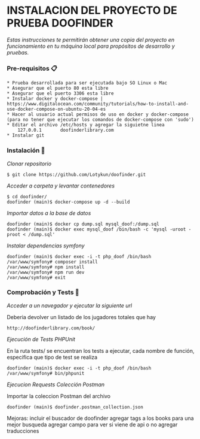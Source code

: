 # INSTALACION DEL PROYECTO DE PRUEBA DOOFINDER
_Estas instrucciones te permitirán obtener una copia del proyecto en funcionamiento en tu máquina local para propósitos de desarrollo y pruebas._
### Pre-requisitos 📋
```
* Prueba desarrollada para ser ejecutada bajo SO Linux o Mac
* Asegurar que el puerto 80 esta libre 
* Asegurar que el puerto 3306 esta libre
* Instalar docker y docker-compose | https://www.digitalocean.com/community/tutorials/how-to-install-and-use-docker-compose-on-ubuntu-20-04-es
* Hacer al usuario actual permisos de uso en docker y docker-compose (para no tener que ejecutar los comandos de docker-compose con 'sudo')
* Editar el archivo /etc/hosts y agregar la siguietne linea
    127.0.0.1       doofinderlibrary.com
* Instalar git
```
### Instalación 🔧
_Clonar repositorio_
```
$ git clone https://github.com/Lotykun/doofinder.git
```
_Acceder a carpeta y levantar contenedores_
```
$ cd doofinder/
doofinder (main)$ docker-compose up -d --build
```
_Importar datos a la base de datos_
```
doofinder (main)$ docker cp dump.sql mysql_doof:/dump.sql
doofinder (main)$ docker exec mysql_doof /bin/bash -c 'mysql -uroot -proot < /dump.sql'
```
_Instalar dependencias symfony_
```
doofinder (main)$ docker exec -i -t php_doof /bin/bash
/var/www/symfony# composer install
/var/www/symfony# npm install
/var/www/symfony# npm run dev
/var/www/symfony# exit
```
### Comprobación y Tests 🔧
_Acceder a un navegador y ejecutar la siguiente url_

Deberia devolver un listado de los jugadores totales que hay
```
http://doofinderlibrary.com/book/
```
_Ejecución de Tests PHPUnit_

En la ruta tests/ se encuentran los tests a ejecutar, cada nombre de función, especifica que tipo de test se realiza
```
doofinder (main)$ docker exec -i -t php_doof /bin/bash
/var/www/symfony# bin/phpunit
```
_Ejecucion Requests Colección Postman_

Importar la coleccion Postman del archivo
```
doofinder (main)$ doofinder.postman_collection.json
```
Mejoras:
incluir el buscador de doofinder
agregar tags a los books para una mejor busqueda
agregar campo para ver si viene de api o no
agregar traducciones